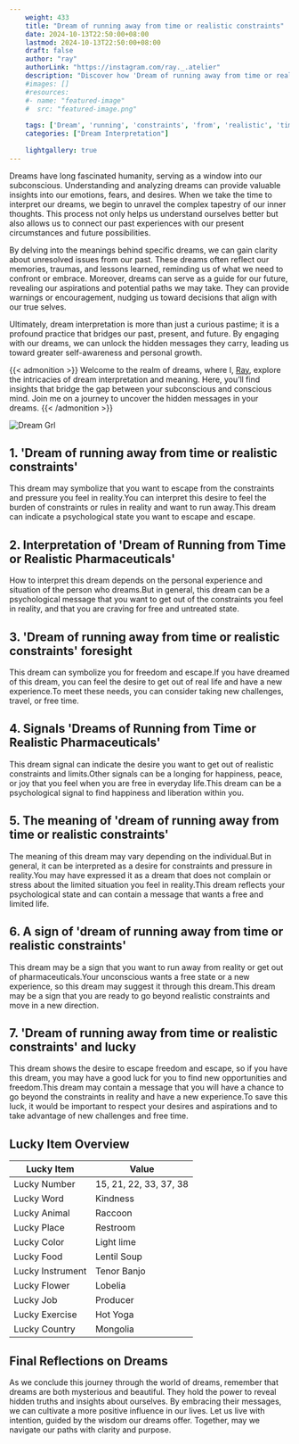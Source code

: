 ```yaml
---
    weight: 433
    title: "Dream of running away from time or realistic constraints"  # Assuming 'title' column exists
    date: 2024-10-13T22:50:00+08:00
    lastmod: 2024-10-13T22:50:00+08:00
    draft: false
    author: "ray"
    authorLink: "https://instagram.com/ray._.atelier"
    description: "Discover how 'Dream of running away from time or realistic constraints' can interpret your future and uncover its significant meanings in your life."
    #images: []
    #resources:
    #- name: "featured-image"
    #  src: "featured-image.png"
    
    tags: ['Dream', 'running', 'constraints', 'from', 'realistic', 'time', 'away']
    categories: ["Dream Interpretation"]
    
    lightgallery: true
---
```

    
Dreams have long fascinated humanity, serving as a window into our subconscious. Understanding and analyzing dreams can provide valuable insights into our emotions, fears, and desires. When we take the time to interpret our dreams, we begin to unravel the complex tapestry of our inner thoughts. This process not only helps us understand ourselves better but also allows us to connect our past experiences with our present circumstances and future possibilities.

By delving into the meanings behind specific dreams, we can gain clarity about unresolved issues from our past. These dreams often reflect our memories, traumas, and lessons learned, reminding us of what we need to confront or embrace. Moreover, dreams can serve as a guide for our future, revealing our aspirations and potential paths we may take. They can provide warnings or encouragement, nudging us toward decisions that align with our true selves.

Ultimately, dream interpretation is more than just a curious pastime; it is a profound practice that bridges our past, present, and future. By engaging with our dreams, we can unlock the hidden messages they carry, leading us toward greater self-awareness and personal growth.

{{< admonition >}}
Welcome to the realm of dreams, where I, [Ray](https://instagram.com/ray._.atelier), explore the intricacies of dream interpretation and meaning. Here, you’ll find insights that bridge the gap between your subconscious and conscious mind. Join me on a journey to uncover the hidden messages in your dreams.
{{< /admonition >}}

![Dream Grl](https://cdn.pixabay.com/photo/2017/11/02/03/35/gothic-2910057_1280.jpg "Dream Grl")

## 1. 'Dream of running away from time or realistic constraints'
This dream may symbolize that you want to escape from the constraints and pressure you feel in reality.You can interpret this desire to feel the burden of constraints or rules in reality and want to run away.This dream can indicate a psychological state you want to escape and escape.

## 2. Interpretation of 'Dream of Running from Time or Realistic Pharmaceuticals'
How to interpret this dream depends on the personal experience and situation of the person who dreams.But in general, this dream can be a psychological message that you want to get out of the constraints you feel in reality, and that you are craving for free and untreated state.

## 3. 'Dream of running away from time or realistic constraints' foresight
This dream can symbolize you for freedom and escape.If you have dreamed of this dream, you can feel the desire to get out of real life and have a new experience.To meet these needs, you can consider taking new challenges, travel, or free time.

## 4. Signals 'Dreams of Running from Time or Realistic Pharmaceuticals'
This dream signal can indicate the desire you want to get out of realistic constraints and limits.Other signals can be a longing for happiness, peace, or joy that you feel when you are free in everyday life.This dream can be a psychological signal to find happiness and liberation within you.

## 5. The meaning of 'dream of running away from time or realistic constraints'
The meaning of this dream may vary depending on the individual.But in general, it can be interpreted as a desire for constraints and pressure in reality.You may have expressed it as a dream that does not complain or stress about the limited situation you feel in reality.This dream reflects your psychological state and can contain a message that wants a free and limited life.

## 6. A sign of 'dream of running away from time or realistic constraints'
This dream may be a sign that you want to run away from reality or get out of pharmaceuticals.Your unconscious wants a free state or a new experience, so this dream may suggest it through this dream.This dream may be a sign that you are ready to go beyond realistic constraints and move in a new direction.

## 7. 'Dream of running away from time or realistic constraints' and lucky
This dream shows the desire to escape freedom and escape, so if you have this dream, you may have a good luck for you to find new opportunities and freedom.This dream may contain a message that you will have a chance to go beyond the constraints in reality and have a new experience.To save this luck, it would be important to respect your desires and aspirations and to take advantage of new challenges and free time.

## Lucky Item Overview
| Lucky Item          | Value              |
|---------------|--------------------|
| Lucky Number        | 15, 21, 22, 33, 37, 38  |
| Lucky Word          | Kindness |
| Lucky Animal        | Raccoon |
| Lucky Place         | Restroom     |
| Lucky Color         | Light lime     |
| Lucky Food          | Lentil Soup      |
| Lucky Instrument    | Tenor Banjo |
| Lucky Flower        | Lobelia    |
| Lucky Job           | Producer       |
| Lucky Exercise      | Hot Yoga  |
| Lucky Country       | Mongolia    |


##  Final Reflections on Dreams

As we conclude this journey through the world of dreams, remember that dreams are both mysterious and beautiful. They hold the power to reveal hidden truths and insights about ourselves. By embracing their messages, we can cultivate a more positive influence in our lives. Let us live with intention, guided by the wisdom our dreams offer. Together, may we navigate our paths with clarity and purpose.
